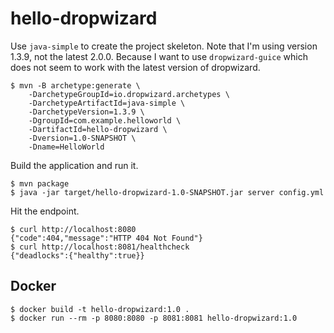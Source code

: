 # hello-dropwizard

Use `java-simple` to create the project skeleton. Note that I'm using version 1.3.9, not the latest 2.0.0. Because I want to use `dropwizard-guice` which does not seem to work with the latest version of dropwizard.

```
$ mvn -B archetype:generate \
    -DarchetypeGroupId=io.dropwizard.archetypes \
    -DarchetypeArtifactId=java-simple \
    -DarchetypeVersion=1.3.9 \
    -DgroupId=com.example.helloworld \
    -DartifactId=hello-dropwizard \
    -Dversion=1.0-SNAPSHOT \
    -Dname=HelloWorld
```

Build the application and run it.

```
$ mvn package
$ java -jar target/hello-dropwizard-1.0-SNAPSHOT.jar server config.yml
```

Hit the endpoint.

```
$ curl http://localhost:8080            
{"code":404,"message":"HTTP 404 Not Found"}
$ curl http://localhost:8081/healthcheck                     
{"deadlocks":{"healthy":true}}
```

## Docker

```
$ docker build -t hello-dropwizard:1.0 .
$ docker run --rm -p 8080:8080 -p 8081:8081 hello-dropwizard:1.0
```